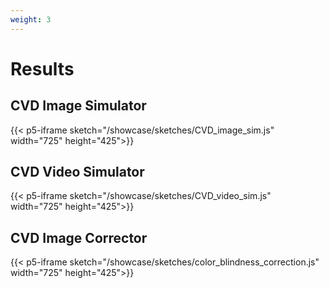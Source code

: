 ```yaml
---
weight: 3
---
```


# Results
## CVD Image Simulator
{{< p5-iframe sketch="/showcase/sketches/CVD_image_sim.js" width="725" height="425">}}

## CVD Video Simulator
{{< p5-iframe sketch="/showcase/sketches/CVD_video_sim.js" width="725" height="425">}}

## CVD Image Corrector
{{< p5-iframe sketch="/showcase/sketches/color_blindness_correction.js" width="725" height="425">}}

